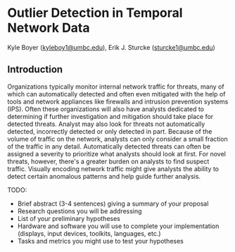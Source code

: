 # Outlier Detection in Temporal Network Data

Kyle Boyer (kyleboy1@umbc.edu), Erik J. Sturcke (sturcke1@umbc.edu)

## Introduction

Organizations typically monitor internal network traffic for threats, many of
which can automatically detected and often even mitigated with the help of
tools and network appliances like firewalls and intrusion prevention systems
(IPS). Often these organizations will also have analysts dedicated to
determining if further investigation and mitigation should take place for
detected threats. Analyst may also look for threats not automatically detected,
incorrectly detected or only detected in part. Because of the volume of traffic
on the network, analysts can only consider a small fraction of the traffic in
any detail. Automatically detected threats can often be assigned a severity to
prioritize what analysts should look at first. For novel threats, however,
there's a greater burden on analysts to find suspect traffic. Visually encoding
network traffic might give analysts the ability to detect certain anomalous
patterns and help guide further analysis. 

TODO:

  - Brief abstract (3-4 sentences) giving a summary of your proposal
  - Research questions you will be addressing
  - List of your preliminary hypotheses
  - Hardware and software you will use to complete your implementation (displays, input devices, toolkits, languages, etc.)
  - Tasks and metrics you might use to test your hypotheses
